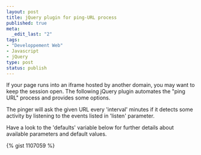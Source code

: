 ```yaml
--- 
layout: post
title: jQuery plugin for ping-URL process
published: true
meta: 
  _edit_last: "2"
tags: 
- "Developpement Web"
- Javascript
- jQuery
type: post
status: publish
---
```

If your page runs into an iframe hosted by another domain, you may want to keep the session open. The following jQuery plugin automates the "ping URL" process and provides some options.
<!--more-->

The pinger will ask the given URL every 'interval' minutes if it detects
some activity by listening to the events listed in 'listen' parameter.

Have a look to the 'defaults' variable below for further details about available parameters and default values.

{% gist 1107059 %}
